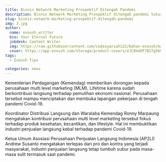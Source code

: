 ```yaml
---  
title: Bisnis Network Marketing Prospektif Ditengah Pandemi
description: Bisnis Network Marketing Prospektif ditengah pandemi tutur Ketua Umum Asosiasi Perusahaan Penjualan Langsung Indonesia (AP2LI)
slug: bisnis-network-marketing-prospektif-ditengah-pandemi
img: 3.jpg
author: 
  name: evoush_writter
  bio: Your Eternal Future
  jobdesk: Content Writer
  img: https://raw.githubusercontent.com/codesyariah122/bahan-evoush/main/images/banner/jumbotron5.jpg
  cover: https://app.evoush.com/storage/product-covers/eJC8hUOT7B1Tg56943hWhsI9KMH8k7CdRe2OFDbo.jpg
tags: 
  - Evoush Tips

categories: news
---  
```


Kementerian Perdagangan (Kemendag) memberikan dorongan kepada perusahaan multi level marketing (MLM), Lifetime karena sudah berkontribusi langsung terhadap pemulihan ekonomi nasional. Perusahaan tersebut mampu menciptakan dan membuka lapangan pekerjaan di tengah pandemi Covid-19.  

Koordinator Distribusi Langsung dan Waralaba Kemendag Ronny Marpaung mengatakan kontribusi perusahaan multi level marketing tersebut fokus terhadap produk kesehatan, kecantikan, dan lifestyle. Hal ini membuktikan industri penjualan langsung kebal terhadap pandemi Covid-19.  

Ketua Umum Asosiasi Perusahaan Penjualan Langsung Indonesia (AP2LI) Andrew Susanto mengatakan terlepas dari pro dan kontra yang terjadi masyarakat, industri penjualan langsung tetap tumbuh subur pada masa-masa sulit termasuk saat pandemi.
